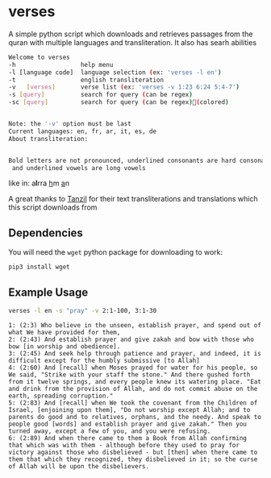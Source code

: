 # verses
A simple python script which downloads and retrieves passages from the quran with multiple languages and transliteration. It also has searh abilities

```bash
Welcome to verses
-h                  help menu
-l [language code]  language selection (ex: 'verses -l en')
-t                  english transliteration
-v   [verses]       verse list (ex: 'verses -v 1:23 6:24 5:4-7')
-s [query]          search for query (can be regex)
-sc [query]         search for query (can be regex)(colored)


Note: the '-v' option must be last
Current languages: en, fr, ar, it, es, de
About transliteration:


Bold letters are not pronounced, underlined consonants are hard consonants, 
 and underlined vowels are long vowels
```
like in: a**l**rra <ins>h</ins>m <ins>a</ins>n

A great thanks to [Tanzil](tanzil.net) for their text transliterations and translations which this script downloads from

## Dependencies

You will need the `wget` python package for downloading to work:

```bash
pip3 install wget
```

## Example Usage

```bash
verses -l en -s "pray" -v 2:1-100, 3:1-30
```
```
1: (2:3) Who believe in the unseen, establish prayer, and spend out of what We have provided for them,
2: (2:43) And establish prayer and give zakah and bow with those who bow [in worship and obedience].
3: (2:45) And seek help through patience and prayer, and indeed, it is difficult except for the humbly submissive [to Allah]
4: (2:60) And [recall] when Moses prayed for water for his people, so We said, "Strike with your staff the stone." And there gushed forth from it twelve springs, and every people knew its watering place. "Eat and drink from the provision of Allah, and do not commit abuse on the earth, spreading corruption."
5: (2:83) And [recall] when We took the covenant from the Children of Israel, [enjoining upon them], "Do not worship except Allah; and to parents do good and to relatives, orphans, and the needy. And speak to people good [words] and establish prayer and give zakah." Then you turned away, except a few of you, and you were refusing.
6: (2:89) And when there came to them a Book from Allah confirming that which was with them - although before they used to pray for victory against those who disbelieved - but [then] when there came to them that which they recognized, they disbelieved in it; so the curse of Allah will be upon the disbelievers.
```

